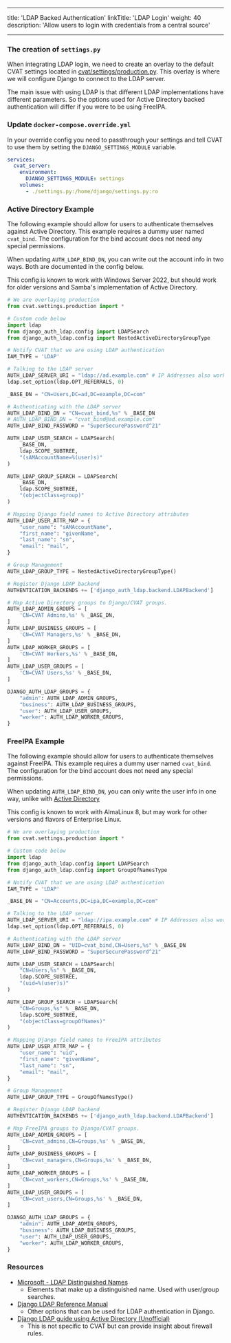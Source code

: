 <!--lint disable maximum-heading-length-->

---

title: 'LDAP Backed Authentication'
linkTitle: 'LDAP Login'
weight: 40
description: 'Allow users to login with credentials from a central source'

---

<!--lint disable maximum-line-length-->

### The creation of `settings.py`
When integrating LDAP login, we need to create an overlay to the default CVAT
settings located in
[cvat/settings/production.py](https://github.com/cvat-ai/cvat/blob/develop/cvat/settings/production.py).
This overlay is where we will configure Django to connect to the LDAP server.

The main issue with using LDAP is that different LDAP implementations have
different parameters. So the options used for Active Directory backed
authentication will differ if you were to be using FreeIPA.

### Update `docker-compose.override.yml`

In your override config you need to passthrough your settings and tell CVAT to
use them by setting the `DJANGO_SETTINGS_MODULE` variable.

```yml
services:
  cvat_server:
    environment:
      DJANGO_SETTINGS_MODULE: settings
    volumes:
      - ./settings.py:/home/django/settings.py:ro
```

### Active Directory Example

The following example should allow for users to authenticate themselves against
Active Directory. This example requires a dummy user named `cvat_bind`. The
configuration for the bind account does not need any special permissions.

When updating `AUTH_LDAP_BIND_DN`, you can write out the account info in two
ways. Both are documented in the config below.

This config is known to work with Windows Server 2022, but should work for older
versions and Samba's implementation of Active Directory.

```py
# We are overlaying production
from cvat.settings.production import *

# Custom code below
import ldap
from django_auth_ldap.config import LDAPSearch
from django_auth_ldap.config import NestedActiveDirectoryGroupType

# Notify CVAT that we are using LDAP authentication
IAM_TYPE = 'LDAP'

# Talking to the LDAP server
AUTH_LDAP_SERVER_URI = "ldap://ad.example.com" # IP Addresses also work
ldap.set_option(ldap.OPT_REFERRALS, 0)

_BASE_DN = "CN=Users,DC=ad,DC=example,DC=com"

# Authenticating with the LDAP server
AUTH_LDAP_BIND_DN = "CN=cvat_bind,%s" % _BASE_DN
# AUTH_LDAP_BIND_DN = "cvat_bind@ad.example.com"
AUTH_LDAP_BIND_PASSWORD = "SuperSecurePassword^21"

AUTH_LDAP_USER_SEARCH = LDAPSearch(
    _BASE_DN,
    ldap.SCOPE_SUBTREE,
    "(sAMAccountName=%(user)s)"
)

AUTH_LDAP_GROUP_SEARCH = LDAPSearch(
    _BASE_DN,
    ldap.SCOPE_SUBTREE,
    "(objectClass=group)"
)

# Mapping Django field names to Active Directory attributes
AUTH_LDAP_USER_ATTR_MAP = {
    "user_name": "sAMAccountName",
    "first_name": "givenName",
    "last_name": "sn",
    "email": "mail",
}

# Group Management
AUTH_LDAP_GROUP_TYPE = NestedActiveDirectoryGroupType()

# Register Django LDAP backend
AUTHENTICATION_BACKENDS += ['django_auth_ldap.backend.LDAPBackend']

# Map Active Directory groups to Django/CVAT groups.
AUTH_LDAP_ADMIN_GROUPS = [
    'CN=CVAT Admins,%s' % _BASE_DN,
]
AUTH_LDAP_BUSINESS_GROUPS = [
    'CN=CVAT Managers,%s' % _BASE_DN,
]
AUTH_LDAP_WORKER_GROUPS = [
    'CN=CVAT Workers,%s' % _BASE_DN,
]
AUTH_LDAP_USER_GROUPS = [
    'CN=CVAT Users,%s' % _BASE_DN,
]

DJANGO_AUTH_LDAP_GROUPS = {
    "admin": AUTH_LDAP_ADMIN_GROUPS,
    "business": AUTH_LDAP_BUSINESS_GROUPS,
    "user": AUTH_LDAP_USER_GROUPS,
    "worker": AUTH_LDAP_WORKER_GROUPS,
}
```
### FreeIPA Example

The following example should allow for users to authenticate themselves against
FreeIPA. This example requires a dummy user named `cvat_bind`. The configuration
for the bind account does not need any special permissions.

When updating `AUTH_LDAP_BIND_DN`, you can only write the user info in one way,
unlike with [Active Directory](#active-directory-example)

This config is known to work with AlmaLinux 8, but may work for other
versions and flavors of Enterprise Linux.

```py
# We are overlaying production
from cvat.settings.production import *

# Custom code below
import ldap
from django_auth_ldap.config import LDAPSearch
from django_auth_ldap.config import GroupOfNamesType

# Notify CVAT that we are using LDAP authentication
IAM_TYPE = 'LDAP'

_BASE_DN = "CN=Accounts,DC=ipa,DC=example,DC=com"

# Talking to the LDAP server
AUTH_LDAP_SERVER_URI = "ldap://ipa.example.com" # IP Addresses also work
ldap.set_option(ldap.OPT_REFERRALS, 0)

# Authenticating with the LDAP server
AUTH_LDAP_BIND_DN = "UID=cvat_bind,CN=Users,%s" % _BASE_DN
AUTH_LDAP_BIND_PASSWORD = "SuperSecurePassword^21"

AUTH_LDAP_USER_SEARCH = LDAPSearch(
    "CN=Users,%s" % _BASE_DN,
    ldap.SCOPE_SUBTREE,
    "(uid=%(user)s)"
)

AUTH_LDAP_GROUP_SEARCH = LDAPSearch(
    "CN=Groups,%s" % _BASE_DN,
    ldap.SCOPE_SUBTREE,
    "(objectClass=groupOfNames)"
)

# Mapping Django field names to FreeIPA attributes
AUTH_LDAP_USER_ATTR_MAP = {
    "user_name": "uid",
    "first_name": "givenName",
    "last_name": "sn",
    "email": "mail",
}

# Group Management
AUTH_LDAP_GROUP_TYPE = GroupOfNamesType()

# Register Django LDAP backend
AUTHENTICATION_BACKENDS += ['django_auth_ldap.backend.LDAPBackend']

# Map FreeIPA groups to Django/CVAT groups.
AUTH_LDAP_ADMIN_GROUPS = [
    'CN=cvat_admins,CN=Groups,%s' % _BASE_DN,
]
AUTH_LDAP_BUSINESS_GROUPS = [
    'CN=cvat_managers,CN=Groups,%s' % _BASE_DN,
]
AUTH_LDAP_WORKER_GROUPS = [
    'CN=cvat_workers,CN=Groups,%s' % _BASE_DN,
]
AUTH_LDAP_USER_GROUPS = [
    'CN=cvat_users,CN=Groups,%s' % _BASE_DN,
]

DJANGO_AUTH_LDAP_GROUPS = {
    "admin": AUTH_LDAP_ADMIN_GROUPS,
    "business": AUTH_LDAP_BUSINESS_GROUPS,
    "user": AUTH_LDAP_USER_GROUPS,
    "worker": AUTH_LDAP_WORKER_GROUPS,
}
```

### Resources
- [Microsoft - LDAP Distinguished Names](https://docs.microsoft.com/en-us/previous-versions/windows/desktop/ldap/distinguished-names)
  - Elements that make up a distinguished name. Used with user/group searches.
- [Django LDAP Reference Manual](https://django-auth-ldap.readthedocs.io/en/latest/reference.html)
  - Other options that can be used for LDAP authentication in Django.
- [Django LDAP guide using Active Directory (Unofficial)](https://techexpert.tips/django/django-ldap-authentication-active-directory)
  - This is not specific to CVAT but can provide insight about firewall rules.
